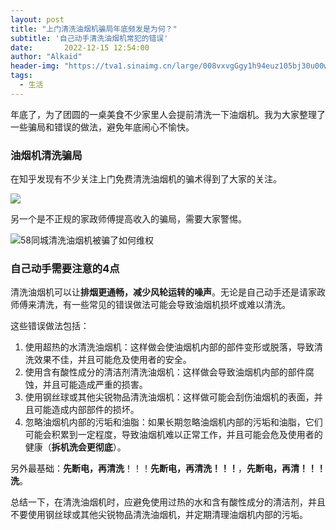 ```yaml
---
layout: post
title: "上门清洗油烟机骗局年底频发是为何？"
subtitle: '自己动手清洗油烟机常犯的错误'
date:       2022-12-15 12:54:00
author: "Alkaid"
header-img: "https://tva1.sinaimg.cn/large/008vxvgGgy1h94euz105bj30u00wmn40.jpg"
tags:
  - 生活
---
```




年底了，为了团圆的一桌美食不少家里人会提前清洗一下油烟机。我为大家整理了一些骗局和错误的做法，避免年底闹心不愉快。

### 油烟机清洗骗局

在知乎发现有不少关注上门免费清洗油烟机的骗术得到了大家的关注。

![](https://tva1.sinaimg.cn/large/008vxvgGgy1h94esx1q3vj316c08mwgb.jpg)

另一个是不正规的家政师傅提高收入的骗局，需要大家警惕。

![58同城清洗油烟机被骗了如何维权](https://tva1.sinaimg.cn/large/008vxvgGgy1h94euz105bj30u00wmn40.jpg)



### 自己动手需要注意的4点

清洗油烟机可以让**排烟更通畅，减少风轮运转的噪声**。无论是自己动手还是请家政师傅来清洗，有一些常见的错误做法可能会导致油烟机损坏或难以清洗。

这些错误做法包括：

1. 使用超热的水清洗油烟机：这样做会使油烟机内部的部件变形或脱落，导致清洗效果不佳，并且可能危及使用者的安全。
2. 使用含有酸性成分的清洁剂清洗油烟机：这样做会导致油烟机内部的部件腐蚀，并且可能造成严重的损害。
3. 使用钢丝球或其他尖锐物品清洗油烟机：这样做可能会刮伤油烟机的表面，并且可能造成内部部件的损坏。
4. 忽略油烟机内部的污垢和油脂：如果长期忽略油烟机内部的污垢和油脂，它们可能会积累到一定程度，导致油烟机难以正常工作，并且可能会危及使用者的健康（**拆机洗会更彻底**）。

另外最基础：**先断电，再清洗**！！！**先断电，再清洗！！！**，**先断电，再清！！！洗**。

总结一下，在清洗油烟机时，应避免使用过热的水和含有酸性成分的清洁剂，并且不要使用钢丝球或其他尖锐物品清洗油烟机，并定期清理油烟机内部的污垢。

